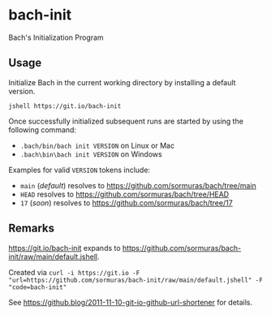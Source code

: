 # bach-init

Bach's Initialization Program

## Usage

Initialize Bach in the current working directory by installing a default version.

`jshell https://git.io/bach-init`

Once successfully initialized subsequent runs are started by using the following command:

- `.bach/bin/bach init VERSION` on Linux or Mac
- `.bach\bin\bach init VERSION` on Windows

Examples for valid `VERSION` tokens include:

- `main` (_default_) resolves to <https://github.com/sormuras/bach/tree/main>
- `HEAD` resolves to <https://github.com/sormuras/bach/tree/HEAD>
- `17` (_soon_) resolves to <https://github.com/sormuras/bach/tree/17>

## Remarks

<https://git.io/bach-init> expands to <https://github.com/sormuras/bach-init/raw/main/default.jshell>.

Created via `curl -i https://git.io -F "url=https://github.com/sormuras/bach-init/raw/main/default.jshell" -F "code=bach-init"`

See <https://github.blog/2011-11-10-git-io-github-url-shortener> for details.
